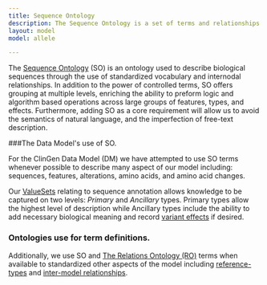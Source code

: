 ```yaml
---
title: Sequence Ontology
description: The Sequence Ontology is a set of terms and relationships used to describe the features and attributes of biological sequence.
layout: model
model: allele

---
```


The [Sequence Ontology](http://www.sequenceontology.org/index.html) (SO) is an ontology used to describe biological sequences through the use of standardized vocabulary and internodal relationships.  In addition to the power of controlled terms, SO offers grouping at multiple levels, enriching the ability to preform logic and algorithm based operations across large groups of features, types, and effects.  Furthermore, adding SO as a core requirement will allow us to avoid the semantics of natural language, and the imperfection of free-text description.

###The Data Model's use of SO.

For the ClinGen Data Model (DM) we have attempted to use SO terms whenever possible to describe many aspect of our model including: sequences, features, alterations, amino acids, and amino acid changes.

Our [ValueSets](/allele/implementation/value_set_list) relating to sequence annotation allows knowledge to be captured on two levels: *Primary* and *Ancillary* types.  Primary types allow the highest level of description while Ancillary types include the ability to add necessary biological meaning and record [variant effects](/allele/implementation/value_set_list/ancillary_amino_acid_change_type.html) if desired.

### Ontologies use for term definitions.
Additionally, we use SO and [The Relations Ontology (RO)](http://www.obofoundry.org/cgi-bin/detail.cgi?id=ro) terms when available to standardized other aspects of the model including [reference-types](/allele/implementation/value_set_list/reference_sequence_type.html) and [inter-model relationships](/allele/implementation/value_set_list/contextual_allele_relationship_type.html).
